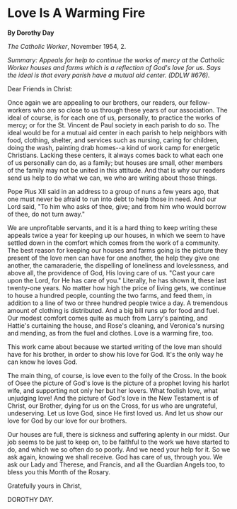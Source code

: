 Love Is A Warming Fire
======================

**By Dorothy Day**

*The Catholic Worker*, November 1954, 2.

*Summary: Appeals for help to continue the works of mercy at the
Catholic Worker houses and farms which is a reflection of God's love for
us. Says the ideal is that every parish have a mutual aid center. (DDLW
\#676).*

Dear Friends in Christ:

Once again we are appealing to our brothers, our readers, our
fellow-workers who are so close to us through these years of our
association. The ideal of course, is for each one of us, personally, to
practice the works of mercy; or for the St. Vincent de Paul society in
each parish to do so. The ideal would be for a mutual aid center in each
parish to help neighbors with food, clothing, shelter, and services such
as nursing, caring for children, doing the wash, painting drab homes--a
kind of work camp for energetic Christians. Lacking these centers, it
always comes back to what each one of us personally can do, as a family;
but houses are small, other members of the family may not be united in
this attitude. And that is why our readers send us help to do what we
can, we who are writing about those things.

Pope Pius XII said in an address to a group of nuns a few years ago,
that one must never be afraid to run into debt to help those in need.
And our Lord said, "To him who asks of thee, give; and from him who
would borrow of thee, do not turn away."

We are unprofitable servants, and it is a hard thing to keep writing
these appeals twice a year for keeping up our houses, in which we seem
to have settled down in the comfort which comes from the work of a
community. The best reason for keeping our houses and farms going is the
picture they present of the love men can have for one another, the help
they give one another, the camaraderie, the dispelling of loneliness and
lovelessness, and above all, the providence of God, His loving care of
us. "Cast your care upon the Lord, for He has care of you." Literally,
he has shown it, these last twenty-one years. No matter how high the
price of living gets, we continue to house a hundred people, counting
the two farms, and feed them, in addition to a line of two or three
hundred people twice a day. A tremendous amount of clothing is
distributed. And a big bill runs up for food and fuel. Our modest
comfort comes quite as much from Larry's painting, and Hattie's
curtaining the house, and Rose's cleaning, and Veronica's nursing and
mending, as from the fuel and clothes. Love is a warming fire, too.

This work came about because we started writing of the love man should
have for his brother, in order to show his love for God. It's the only
way he can know he loves God.

The main thing, of course, is love even to the folly of the Cross. In
the book of Osee the picture of God's love is the picture of a prophet
loving his harlot wife, and supporting not only her but her lovers. What
foolish love, what unjudging love! And the picture of God's love in the
New Testament is of Christ, our Brother, dying for us on the Cross, for
us who are ungrateful, undeserving. Let us love God, since He first
loved us. And let us show our love for God by our love for our brothers.

Our houses are full, there is sickness and suffering aplenty in our
midst. Our job seems to be just to keep on, to be faithful to the work
we have started to do, and which we so often do so poorly. And we need
your help for it. So we ask again, knowing we shall receive. God has
care of us, through you. We ask our Lady and Therese, and Francis, and
all the Guardian Angels too, to bless you this Month of the Rosary.

Gratefully yours in Christ,

DOROTHY DAY.

